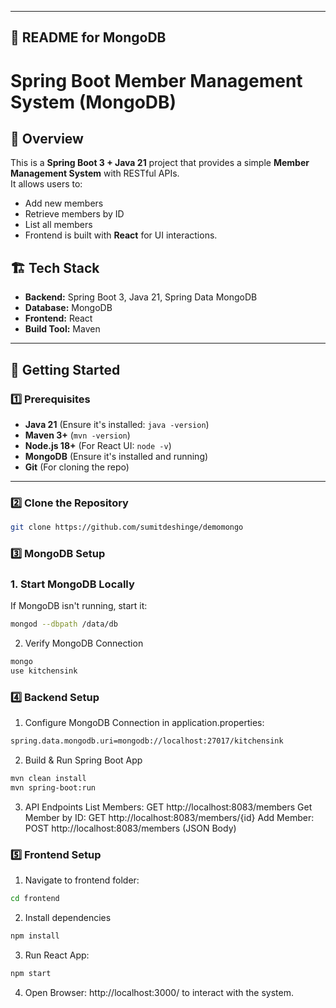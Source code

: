 
---

## **📝 README for MongoDB**

# Spring Boot Member Management System (MongoDB)

## 📌 Overview
This is a **Spring Boot 3 + Java 21** project that provides a simple **Member Management System** with RESTful APIs.  
It allows users to:
- Add new members
- Retrieve members by ID
- List all members  
- Frontend is built with **React** for UI interactions.

## 🏗️ Tech Stack
- **Backend:** Spring Boot 3, Java 21, Spring Data MongoDB
- **Database:** MongoDB
- **Frontend:** React
- **Build Tool:** Maven

---

## 🚀 **Getting Started**

### **1️⃣ Prerequisites**
- **Java 21** (Ensure it's installed: `java -version`)
- **Maven 3+** (`mvn -version`)
- **Node.js 18+** (For React UI: `node -v`)
- **MongoDB** (Ensure it's installed and running)
- **Git** (For cloning the repo)

---

### 2️⃣ Clone the Repository

```sh
git clone https://github.com/sumitdeshinge/demomongo
```

### 3️⃣ MongoDB Setup

### **1. Start MongoDB Locally**
If MongoDB isn't running, start it:
```sh
mongod --dbpath /data/db
```

2. Verify MongoDB Connection
```sh
mongo
use kitchensink
```

### 4️⃣ Backend Setup
1. Configure MongoDB Connection in application.properties:
```sh
spring.data.mongodb.uri=mongodb://localhost:27017/kitchensink
```
2. Build & Run Spring Boot App
```sh
mvn clean install
mvn spring-boot:run
```
3. API Endpoints
List Members: GET http://localhost:8083/members
Get Member by ID: GET http://localhost:8083/members/{id}
Add Member: POST http://localhost:8083/members (JSON Body)

### 5️⃣ Frontend Setup
1. Navigate to frontend folder:
```sh
cd frontend
```
2. Install dependencies
```sh
npm install
```
3. Run React App:
```sh
npm start
```
4. Open Browser:
http://localhost:3000/ to interact with the system.
